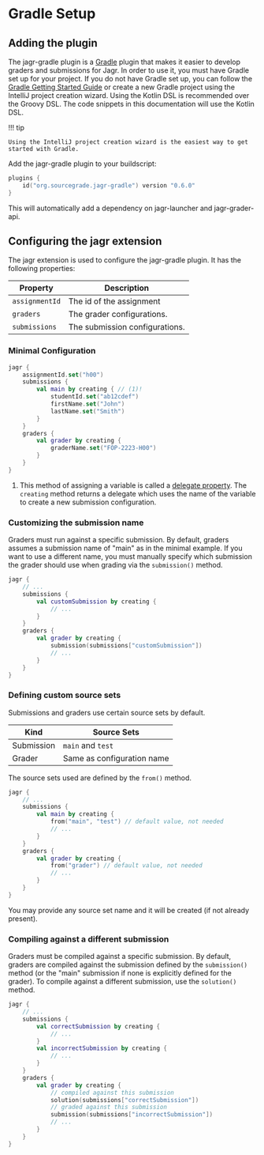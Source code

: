 # Gradle Setup

## Adding the plugin

The jagr-gradle plugin is a [Gradle](https://gradle.org/) plugin that makes it easier to develop graders and submissions for Jagr.
In order to use it, you must have Gradle set up for your project.
If you do not have Gradle set up, you can follow the
[Gradle Getting Started Guide](https://docs.gradle.org/current/samples/sample_building_java_libraries.html)
or create a new Gradle project using the IntelliJ project creation wizard.
Using the Kotlin DSL is recommended over the Groovy DSL.
The code snippets in this documentation will use the Kotlin DSL.

!!! tip

    Using the IntelliJ project creation wizard is the easiest way to get started with Gradle.

Add the jagr-gradle plugin to your buildscript:

```kotlin title="build.gradle.kts"
plugins {
    id("org.sourcegrade.jagr-gradle") version "0.6.0"
}
```

This will automatically add a dependency on jagr-launcher and jagr-grader-api.

## Configuring the jagr extension

The jagr extension is used to configure the jagr-gradle plugin. It has the following properties:

| Property       | Description                    |
|----------------|--------------------------------|
| `assignmentId` | The id of the assignment       |
| `graders`      | The grader configurations.     |
| `submissions`  | The submission configurations. |

### Minimal Configuration

```kotlin title="build.gradle.kts"
jagr {
    assignmentId.set("h00")
    submissions {
        val main by creating { // (1)!
            studentId.set("ab12cdef")
            firstName.set("John")
            lastName.set("Smith")
        }
    }
    graders {
        val grader by creating {
            graderName.set("FOP-2223-H00")
        }
    }
}
```

1. This method of assigning a variable is called a [delegate property](https://kotlinlang.org/docs/delegated-properties.html).
   The `creating` method returns a delegate which uses the name of the variable to create a new submission configuration.

### Customizing the submission name

Graders must run against a specific submission.
By default, graders assumes a submission name of "main" as in the minimal example.
If you want to use a different name, you must manually specify which submission the grader should use when grading
via the `submission()` method.

```kotlin title="build.gradle.kts"
jagr {
    // ...
    submissions {
        val customSubmission by creating {
            // ...
        }
    }
    graders {
        val grader by creating {
            submission(submissions["customSubmission"])
            // ...
        }
    }
}
```

### Defining custom source sets

Submissions and graders use certain source sets by default.

| Kind       | Source Sets                |
|------------|----------------------------|
| Submission | `main` and `test`          |
| Grader     | Same as configuration name |

The source sets used are defined by the `from()` method.

```kotlin title="build.gradle.kts"
jagr {
    // ...
    submissions {
        val main by creating {
            from("main", "test") // default value, not needed
            // ...
        }
    }
    graders {
        val grader by creating {
            from("grader") // default value, not needed
            // ...
        }
    }
}
```

You may provide any source set name and it will be created (if not already present).

### Compiling against a different submission

Graders must be compiled against a specific submission.
By default, graders are compiled against the submission defined by the `submission()` method
(or the "main" submission if none is explicitly defined for the grader).
To compile against a different submission, use the `solution()` method.

```kotlin title="build.gradle.kts"
jagr {
    // ...
    submissions {
        val correctSubmission by creating {
            // ...
        }
        val incorrectSubmission by creating {
            // ...
        }
    }
    graders {
        val grader by creating {
            // compiled against this submission
            solution(submissions["correctSubmission"])
            // graded against this submission
            submission(submissions["incorrectSubmission"])
            // ...
        }
    }
}
```
